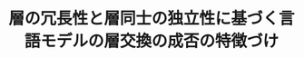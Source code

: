 ---
title: "層の冗長性と層同士の独立性に基づく言語モデルの層交換の成否の特徴づけ"
proceedings_title: "言語処理学会 第31回年次大会"
authors:
  - name: 小林春斗
    affiliation:
    - 東北大学
  - name: 原知正
    affiliation:
      - 東北大学
  - name: 鴨田豪
    affiliation:
      - 東北大学
  - name: 横井祥
    affiliation:
      - 国立国語研究所
      - 東北大学
      - 理化学研究所
year: 2025
month: 3
pages: 1751-1756
links:
  - name: "予稿"
    url: "https://www.anlp.jp/proceedings/annual_meeting/2025/#A5-1"
    icon: "fa-regular fa-file"
awards:
  - name: "若手奨励賞 (20/487)"
    url: "https://anlp.jp/nlp2025/award.html"
---